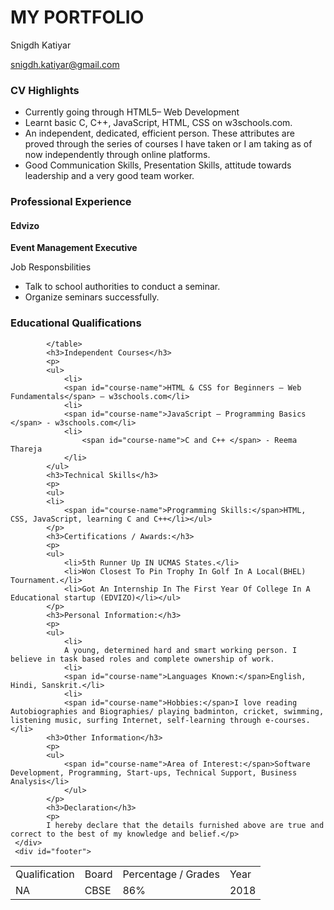 # MY PORTFOLIO
<html>
 <head>
<link type="text/css" rel="stylesheet" href="https://www.dropbox.com/s/trsldt0me90jzs8/resume.css"/>
<title></title> 
</head>
<body>
<div id="header">
<p id="name">Snigdh Katiyar</p>
         <a href="mailto:snigdh.katiyar@gmail.com" target="_blank"><p id="email">snigdh.katiyar@gmail.com</p></a>
     </div>
     <div class="left">
     </div>
     <div class="right">
            <h3>CV Highlights</h3>
            <p>
            <ul>
                <li>Currently going through  HTML5– Web Development </li>
                <li>Learnt basic C, C++, JavaScript, HTML, CSS on w3schools.com.</li>
                <li>An independent, dedicated, efficient person. These attributes are proved through the series of courses I have taken or I am taking as of now independently through online platforms.</li>
                <li>Good Communication Skills, Presentation Skills, attitude towards leadership and a very good team worker.</li></ul>
            </p>
            <h3>Professional Experience</h3>
            <h4 id="company-name">Edvizo</h4>
            <p id="job-title"><strong>Event Management Executive</strong></p>
            <p id="job-responsibilities">Job Responsbilities</p>
            <p>
            <ul>
                <li>Talk to school authorities to conduct a seminar.</li>
                <li>Organize seminars successfully.</li>
              </ul>
            </p>
            <h3>Educational Qualifications</h3>
            <table>
                <tr id="heading">
                    <td>Qualification</td>
                    <td>Board</td>
                    <td>Percentage / Grades</td>
                    <td>Year</td>
                </tr>
                <tr>
                    <td>NA</td>
                    <td>CBSE</td>
                    <td>86%</td>
                    <td>2018</td>
                </tr>
               
            </table>
            <h3>Independent Courses</h3>
            <p>
            <ul>
                <li>
                <span id="course-name">HTML & CSS for Beginners – Web Fundamentals</span> – w3schools.com</li>
                <li>
                <span id="course-name">JavaScript – Programming Basics </span> - w3schools.com</li>
                <li>
                    <span id="course-name">C and C++ </span> - Reema Thareja
                </li>
            </ul>
            <h3>Technical Skills</h3>
            <p>
            <ul>
            <li>
                <span id="course-name">Programming Skills:</span>HTML, CSS, JavaScript, learning C and C++</li></ul>
            </p>
            <h3>Certifications / Awards:</h3>
            <p>
            <ul>
                <li>5th Runner Up IN UCMAS States.</li>
                <li>Won Closest To Pin Trophy In Golf In A Local(BHEL) Tournament.</li>
                <li>Got An Internship In The First Year Of College In A Educational startup (EDVIZO)</li></ul>
            </p>
            <h3>Personal Information:</h3>
            <p>
            <ul>
                <li>
                A young, determined hard and smart working person. I believe in task based roles and complete ownership of work.
                <li>
                <span id="course-name">Languages Known:</span>English, Hindi, Sanskrit.</li>
                <li>
                <span id="course-name">Hobbies:</span>I love reading Autobiographies and Biographies/ playing badminton, cricket, swimming, listening music, surfing Internet, self-learning through e-courses.</li>
            <h3>Other Information</h3>
            <p>
            <ul>
                <span id="course-name">Area of Interest:</span>Software Development, Programming, Start-ups, Technical Support, Business Analysis</li>
                </ul>
            </p>
            <h3>Declaration</h3>
            <p>
            I hereby declare that the details furnished above are true and correct to the best of my knowledge and belief.</p>
     </div>
     <div id="footer">
